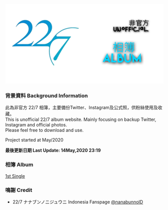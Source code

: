 ![227Main](Img/227Main.png)
### 背景資料 Background Information
此為非官方 22/7 相簿，主要備份Twitter、Instagram及公式照，供粉絲使用及收藏。<br>
This is unofficial 22/7 album website. Mainly focusing on backup Twitter, Instagram and official photos.<br>
Please feel free to download and use.

Project started at May/2020<br>

**最後更新日期 Last Update: 14May,2020 23:19**
### 相簿 Album
[1st Single](Markdown/1st%20Single.html)


### 鳴謝 Credit
- 22/7 ナナブンノニジュウニ Indonesia Fanspage [@nanabunnoID](https://www.facebook.com/pg/nanabunnoID/)
